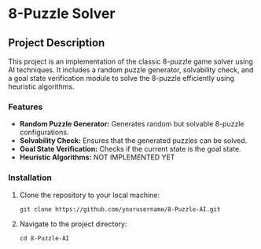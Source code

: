 # 8-Puzzle Solver

## Project Description
This project is an implementation of the classic 8-puzzle game solver using AI techniques. It includes a random puzzle generator, solvability check, and a goal state verification module to solve the 8-puzzle efficiently using heuristic algorithms.

### Features
- **Random Puzzle Generator:** Generates random but solvable 8-puzzle configurations.
- **Solvability Check:** Ensures that the generated puzzles can be solved.
- **Goal State Verification:** Checks if the current state is the goal state.
- **Heuristic Algorithms:** NOT IMPLEMENTED YET


### Installation
1. Clone the repository to your local machine:
    ```
    git clone https://github.com/yourusername/8-Puzzle-AI.git
    ```

2. Navigate to the project directory:
    ```
    cd 8-Puzzle-AI
    ```

